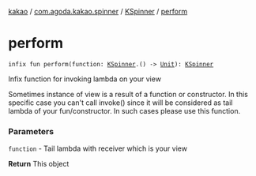 [kakao](../../index.md) / [com.agoda.kakao.spinner](../index.md) / [KSpinner](index.md) / [perform](./perform.md)

# perform

`infix fun perform(function: `[`KSpinner`](index.md)`.() -> `[`Unit`](https://kotlinlang.org/api/latest/jvm/stdlib/kotlin/-unit/index.html)`): `[`KSpinner`](index.md)

Infix function for invoking lambda on your view

Sometimes instance of view is a result of a function or constructor.
In this specific case you can't call invoke() since it will be considered as
tail lambda of your fun/constructor. In such cases please use this function.

### Parameters

`function` - Tail lambda with receiver which is your view

**Return**
This object

